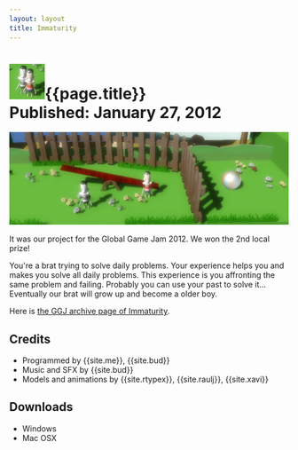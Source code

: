 ```yaml
---
layout: layout
title: Immaturity
---
```


![{{page.title}} icon](../images/immaturity.png){{page.title}}<section class="byline">Published: January 27, 2012</section>
===

![{{page.title}} screenshot](../images/immaturity_scr.png)

It was our project for the Global Game Jam 2012. We won the 2nd local prize!

You're a brat trying to solve daily problems. Your experience helps you and makes you solve all daily problems. This experience is you affronting the same problem and failing. Probably you can use your past to solve it... Eventually our brat will grow up and become a older boy. 

Here is [the GGJ archive page of Immaturity](http://archive.globalgamejam.org/2012/immaturity).

Credits
---

- Programmed by {{site.me}}, {{site.bud}}
- Music and SFX by {{site.bud}}
- Models and animations by {{site.rtypex}}, {{site.raulj}}, {{site.xavi}}

Downloads
---

- Windows <a href="../files/Immaturity_win.zip"><i class="icon icon-download-alt"></i></a>
- Mac OSX <a href="../files/Immaturity_mac.zip"><i class="icon icon-download-alt"></i></a>
